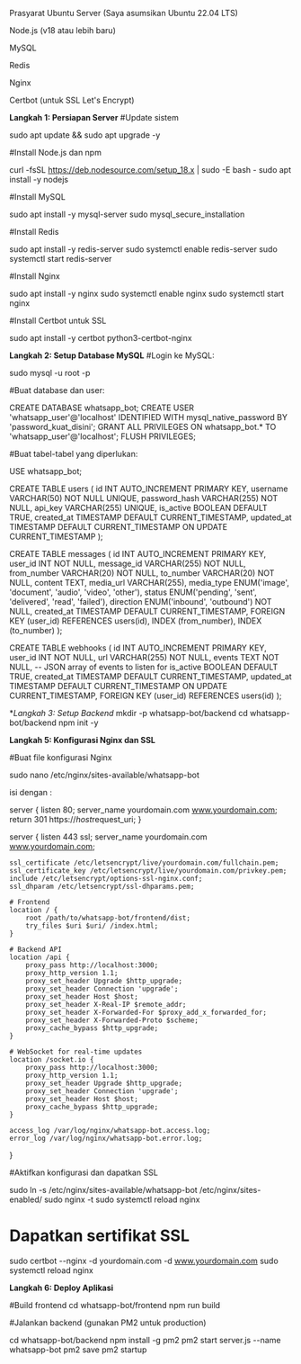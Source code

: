 Prasyarat
Ubuntu Server (Saya asumsikan Ubuntu 22.04 LTS)

Node.js (v18 atau lebih baru)

MySQL

Redis

Nginx

Certbot (untuk SSL Let's Encrypt)

**Langkah 1: Persiapan Server**
#Update sistem

sudo apt update && sudo apt upgrade -y

#Install Node.js dan npm

curl -fsSL https://deb.nodesource.com/setup_18.x | sudo -E bash -
sudo apt install -y nodejs

#Install MySQL

sudo apt install -y mysql-server
sudo mysql_secure_installation

#Install Redis

sudo apt install -y redis-server
sudo systemctl enable redis-server
sudo systemctl start redis-server

#Install Nginx

sudo apt install -y nginx
sudo systemctl enable nginx
sudo systemctl start nginx

#Install Certbot untuk SSL

sudo apt install -y certbot python3-certbot-nginx

**Langkah 2: Setup Database MySQL**
#Login ke MySQL:

sudo mysql -u root -p

#Buat database dan user:

CREATE DATABASE whatsapp_bot;
CREATE USER 'whatsapp_user'@'localhost' IDENTIFIED WITH mysql_native_password BY 'password_kuat_disini';
GRANT ALL PRIVILEGES ON whatsapp_bot.* TO 'whatsapp_user'@'localhost';
FLUSH PRIVILEGES;

#Buat tabel-tabel yang diperlukan:

USE whatsapp_bot;

CREATE TABLE users (
    id INT AUTO_INCREMENT PRIMARY KEY,
    username VARCHAR(50) NOT NULL UNIQUE,
    password_hash VARCHAR(255) NOT NULL,
    api_key VARCHAR(255) UNIQUE,
    is_active BOOLEAN DEFAULT TRUE,
    created_at TIMESTAMP DEFAULT CURRENT_TIMESTAMP,
    updated_at TIMESTAMP DEFAULT CURRENT_TIMESTAMP ON UPDATE CURRENT_TIMESTAMP
);

CREATE TABLE messages (
    id INT AUTO_INCREMENT PRIMARY KEY,
    user_id INT NOT NULL,
    message_id VARCHAR(255) NOT NULL,
    from_number VARCHAR(20) NOT NULL,
    to_number VARCHAR(20) NOT NULL,
    content TEXT,
    media_url VARCHAR(255),
    media_type ENUM('image', 'document', 'audio', 'video', 'other'),
    status ENUM('pending', 'sent', 'delivered', 'read', 'failed'),
    direction ENUM('inbound', 'outbound') NOT NULL,
    created_at TIMESTAMP DEFAULT CURRENT_TIMESTAMP,
    FOREIGN KEY (user_id) REFERENCES users(id),
    INDEX (from_number),
    INDEX (to_number)
);

CREATE TABLE webhooks (
    id INT AUTO_INCREMENT PRIMARY KEY,
    user_id INT NOT NULL,
    url VARCHAR(255) NOT NULL,
    events TEXT NOT NULL, -- JSON array of events to listen for
    is_active BOOLEAN DEFAULT TRUE,
    created_at TIMESTAMP DEFAULT CURRENT_TIMESTAMP,
    updated_at TIMESTAMP DEFAULT CURRENT_TIMESTAMP ON UPDATE CURRENT_TIMESTAMP,
    FOREIGN KEY (user_id) REFERENCES users(id)
);

**Langkah 3: Setup Backend*
mkdir -p whatsapp-bot/backend
cd whatsapp-bot/backend
npm init -y

**Langkah 5: Konfigurasi Nginx dan SSL**

#Buat file konfigurasi Nginx

sudo nano /etc/nginx/sites-available/whatsapp-bot

isi dengan :

server {
    listen 80;
    server_name yourdomain.com www.yourdomain.com;
    return 301 https://$host$request_uri;
}

server {
    listen 443 ssl;
    server_name yourdomain.com www.yourdomain.com;

    ssl_certificate /etc/letsencrypt/live/yourdomain.com/fullchain.pem;
    ssl_certificate_key /etc/letsencrypt/live/yourdomain.com/privkey.pem;
    include /etc/letsencrypt/options-ssl-nginx.conf;
    ssl_dhparam /etc/letsencrypt/ssl-dhparams.pem;

    # Frontend
    location / {
        root /path/to/whatsapp-bot/frontend/dist;
        try_files $uri $uri/ /index.html;
    }

    # Backend API
    location /api {
        proxy_pass http://localhost:3000;
        proxy_http_version 1.1;
        proxy_set_header Upgrade $http_upgrade;
        proxy_set_header Connection 'upgrade';
        proxy_set_header Host $host;
        proxy_set_header X-Real-IP $remote_addr;
        proxy_set_header X-Forwarded-For $proxy_add_x_forwarded_for;
        proxy_set_header X-Forwarded-Proto $scheme;
        proxy_cache_bypass $http_upgrade;
    }

    # WebSocket for real-time updates
    location /socket.io {
        proxy_pass http://localhost:3000;
        proxy_http_version 1.1;
        proxy_set_header Upgrade $http_upgrade;
        proxy_set_header Connection 'upgrade';
        proxy_set_header Host $host;
        proxy_cache_bypass $http_upgrade;
    }

    access_log /var/log/nginx/whatsapp-bot.access.log;
    error_log /var/log/nginx/whatsapp-bot.error.log;
}

#Aktifkan konfigurasi dan dapatkan SSL

sudo ln -s /etc/nginx/sites-available/whatsapp-bot /etc/nginx/sites-enabled/
sudo nginx -t
sudo systemctl reload nginx

# Dapatkan sertifikat SSL
sudo certbot --nginx -d yourdomain.com -d www.yourdomain.com
sudo systemctl reload nginx

**Langkah 6: Deploy Aplikasi**

#Build frontend
cd whatsapp-bot/frontend
npm run build

#Jalankan backend (gunakan PM2 untuk production)

cd whatsapp-bot/backend
npm install -g pm2
pm2 start server.js --name whatsapp-bot
pm2 save
pm2 startup